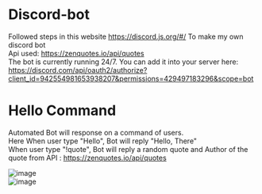 # Discord-bot
Followed steps in this website https://discord.js.org/#/ To make my own discord bot      
Api used: https://zenquotes.io/api/quotes  
The bot is currently running 24/7. You can add it into your server here:   
https://discord.com/api/oauth2/authorize?client_id=942554981653938207&permissions=429497183296&scope=bot

# Hello Command 
Automated Bot will response on a command of users.    
Here When user type "Hello", Bot will reply "Hello, There"  
When user type "!quote", Bot will reply a random quote and Author of the quote from API : https://zenquotes.io/api/quotes


![image](https://user-images.githubusercontent.com/99052999/153988094-4ffadc24-bfed-4b85-ab5a-e90cae3e51d1.png)  
![image](https://user-images.githubusercontent.com/99052999/153988585-3d7357ba-3666-45b6-85c2-81f5072c25b1.png)


